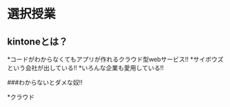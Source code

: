 # 選択授業

## kintoneとは？

*コードがわからなくてもアプリが作れるクラウド型webサービス!!
*サイボウズという会社が出している!!
*いろんな企業も愛用している!!

###わからないとダメな奴!!

*クラウド

